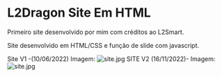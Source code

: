 # L2Dragon Site Em HTML

Primeiro site desenvolvido por mim com créditos ao L2Smart.



Site desenvolvido em HTML/CSS e função de slide com javascript.


Site V1 -(10/06/2022)
Imagem: ![site.jpg](https://freeimage.host/i/H90XuIf)
SITE V2 (16/11/2022)-
Imagem: ![site.jpg](https://freeimage.host/i/H90XImG)



